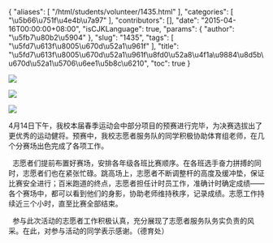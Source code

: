 {
    "aliases": [
        "/html/students/volunteer/1435.html"
    ],
    "categories": [
        "\u5b66\u751f\u4e4b\u7a97"
    ],
    "contributors": [],
    "date": "2015-04-16T00:00:00+08:00",
    "isCJKLanguage": true,
    "params": {
        "author": "\u5fb7\u80b2\u5904"
    },
    "slug": "1435",
    "tags": [
        "\u5fd7\u613f\u8005\u670d\u52a1\u961f"
    ],
    "title": "\u5fd7\u613f\u8005\u670d\u52a1\u961f\u8fd0\u52a8\u4f1a\u9884\u8d5b\u670d\u52a1\u5706\u6ee1\u5b8c\u6210",
    "toc": true
}

![](https://cdn.tfls.online/mirror/full/5c73de01956799921714b28a30a5fc6a506f3b7c.jpg)




![](https://cdn.tfls.online/mirror/full/a7f062ecd28d93c82ecf01358a2adf8fb3e9aa11.jpg)




![](https://cdn.tfls.online/mirror/full/3178a0f315c79c3e8b39ceed43e4fb8cef82d77a.jpg)




  





4月14日下午，我校本届春季运动会中部分项目的预赛进行完毕，为决赛选拔出了更优秀的运动健将。预赛中，我校志愿者服务队的同学积极协助体育组老师，在几个分赛场出色完成了各项工作。  

   志愿者们提前布置好赛场，安排各年级各班比赛顺序。在各班选手奋力拼搏的同时，志愿者们也在紧张忙碌。跳高场上，志愿者不断调整杆的高度及缓冲垫，保证比赛安全进行；百米跑道的终点，志愿者担任计时员工作，准确计时确定成绩——各个赛场中，都可以看到他们的身影，协助老师维持秩序，记录成绩。志愿工作持续近三个小时，直至比赛全部结束。  

   参与此次活动的志愿者工作积极认真，充分展现了志愿者服务队务实负责的风采。在此，对参与活动的同学表示感谢。（德育处）




  



